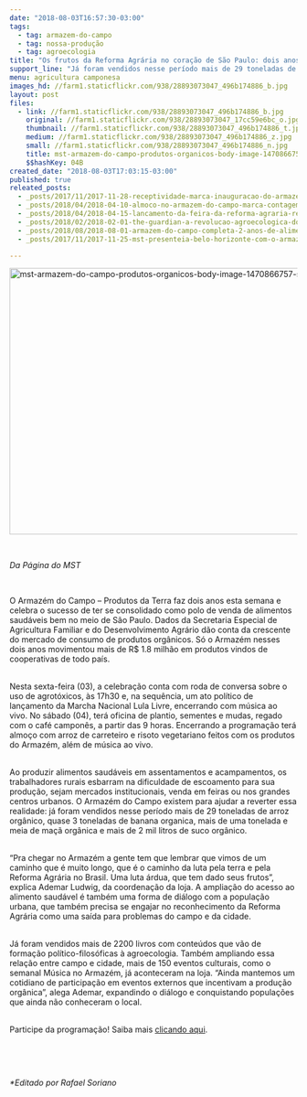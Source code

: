 ```yaml
---
date: "2018-08-03T16:57:30-03:00"
tags:
  - tag: armazem-do-campo
  - tag: nossa-produção
  - tag: agroecologia
title: "Os frutos da Reforma Agrária no coração de São Paulo: dois anos de Armazém do Campo"
support_line: "Já foram vendidos nesse período mais de 29 toneladas de arroz orgânico, quase 3 toneladas de banana organica, entre outras cifras de peso."
menu: agricultura camponesa
images_hd: //farm1.staticflickr.com/938/28893073047_496b174886_b.jpg
layout: post
files:
  - link: //farm1.staticflickr.com/938/28893073047_496b174886_b.jpg
    original: //farm1.staticflickr.com/938/28893073047_17cc59e6bc_o.jpg
    thumbnail: //farm1.staticflickr.com/938/28893073047_496b174886_t.jpg
    medium: //farm1.staticflickr.com/938/28893073047_496b174886_z.jpg
    small: //farm1.staticflickr.com/938/28893073047_496b174886_n.jpg
    title: mst-armazem-do-campo-produtos-organicos-body-image-1470866757-size_1000.jpg
    $$hashKey: 04B
created_date: "2018-08-03T17:03:15-03:00"
published: true
releated_posts:
  - _posts/2017/11/2017-11-28-receptividade-marca-inauguracao-do-armazem-do-campo-em-bh.md
  - _posts/2018/04/2018-04-10-almoco-no-armazem-do-campo-marca-contagem-regressiva-para-3a-feira-nacional-da-reforma-agraria.md
  - _posts/2018/04/2018-04-15-lancamento-da-feira-da-reforma-agraria-reune-dezenas-de-pessoas-no-armazem-do-campo.md
  - _posts/2018/02/2018-02-01-the-guardian-a-revolucao-agroecologica-do-mst.md
  - _posts/2018/08/2018-08-01-armazem-do-campo-completa-2-anos-de-alimento-saudavel-e-politica-em-sp.md
  - _posts/2017/11/2017-11-25-mst-presenteia-belo-horizonte-com-o-armazem-do-campo.md

---
```

<p><img alt="mst-armazem-do-campo-produtos-organicos-body-image-1470866757-size_1000.jpg" height="466" src="//farm1.staticflickr.com/938/28893073047_496b174886_b.jpg" width="700" /></p>

<p>&nbsp;</p>

<p><em>Da P&aacute;gina do MST</em></p>

<p>&nbsp;</p>

<p>O Armaz&eacute;m do Campo &ndash; Produtos da Terra faz dois anos esta semana e celebra o sucesso de ter se consolidado como polo de venda de alimentos saud&aacute;veis bem no meio de S&atilde;o Paulo. Dados da Secretaria Especial de Agricultura Familiar e do Desenvolvimento Agr&aacute;rio d&atilde;o conta da crescente do mercado de consumo de produtos org&acirc;nicos. S&oacute; o Armaz&eacute;m nesses dois anos movimentou mais de R$ 1.8 milh&atilde;o em produtos vindos de cooperativas de todo pa&iacute;s.</p>

<p><br />
Nesta sexta-feira (03), a celebra&ccedil;&atilde;o conta com roda de conversa sobre o uso de agrot&oacute;xicos, &agrave;s 17h30 e, na sequ&ecirc;ncia, um ato pol&iacute;tico de lan&ccedil;amento da Marcha Nacional Lula Livre, encerrando com m&uacute;sica ao vivo. No s&aacute;bado (04), ter&aacute; oficina de plantio, sementes e mudas, regado com o caf&eacute; campon&ecirc;s, a partir das 9 horas. Encerrando a programa&ccedil;&atilde;o ter&aacute; almo&ccedil;o com arroz de carreteiro e risoto vegetariano feitos com os produtos do Armaz&eacute;m, al&eacute;m de m&uacute;sica ao vivo.</p>

<p><br />
Ao produzir alimentos saud&aacute;veis em assentamentos e acampamentos, os trabalhadores rurais esbarram na dificuldade de escoamento para sua produ&ccedil;&atilde;o, sejam mercados institucionais, venda em feiras ou nos grandes centros urbanos. O Armaz&eacute;m do Campo existem para ajudar a reverter essa realidade: j&aacute; foram vendidos nesse per&iacute;odo mais de 29 toneladas de arroz org&acirc;nico, quase 3 toneladas de banana organica, mais de uma tonelada e meia de ma&ccedil;&atilde; org&acirc;nica e mais de 2 mil litros de suco org&acirc;nico.</p>

<p><br />
&ldquo;Pra chegar no Armaz&eacute;m a gente tem que lembrar que vimos de um caminho que &eacute; muito longo, que &eacute; o caminho da luta pela terra e pela Reforma Agr&aacute;ria no Brasil. Uma luta &aacute;rdua, que tem dado seus frutos&rdquo;, explica Ademar Ludwig, da coordena&ccedil;&atilde;o da loja. A amplia&ccedil;&atilde;o do acesso ao alimento saud&aacute;vel &eacute; tamb&eacute;m uma forma de di&aacute;logo com a popula&ccedil;&atilde;o urbana, que tamb&eacute;m precisa se engajar no reconhecimento da Reforma Agr&aacute;ria como uma sa&iacute;da para problemas do campo e da cidade.</p>

<p><br />
J&aacute; foram vendidos mais de 2200 livros com conte&uacute;dos que v&atilde;o de forma&ccedil;&atilde;o pol&iacute;tico-filos&oacute;ficas &agrave; agroecologia. Tamb&eacute;m ampliando essa rela&ccedil;&atilde;o entre campo e cidade, mais de 150 eventos culturais, como o semanal M&uacute;sica no Armaz&eacute;m, j&aacute; aconteceram na loja. &ldquo;Ainda mantemos um cotidiano de participa&ccedil;&atilde;o em eventos externos que incentivam a produ&ccedil;&atilde;o org&acirc;nica&rdquo;, alega Ademar, expandindo o di&aacute;logo e conquistando popula&ccedil;&otilde;es que ainda n&atilde;o conheceram o local.</p>

<p><br />
Participe da programa&ccedil;&atilde;o! Saiba mais <a href="https://www.facebook.com/events/414583595729427/">clicando aqui</a>.</p>

<p>&nbsp;</p>

<p>&nbsp;</p>

<p><em>*Editado por Rafael Soriano</em></p>
